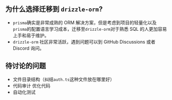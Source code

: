 ## 为什么选择迁移到 `drizzle-orm`?

-   `prisma`确实是非常成熟的 ORM 解决方案，但是考虑到项目的轻量化以及`prisma`的配置语言学习成本，迁移至`drizzle-orm`对于熟悉 SQL 的人更加容易上手和易于维护。
-   `drizzle-orm` 社区非常活跃，遇到问题可以到 GitHub Discussions 或者 Discord 询问。

## 待讨论的问题

-   文件目录结构（纠结`auth.ts`这种文件放在哪里好）
-   代码审计 优化代码
-   自动化测试
